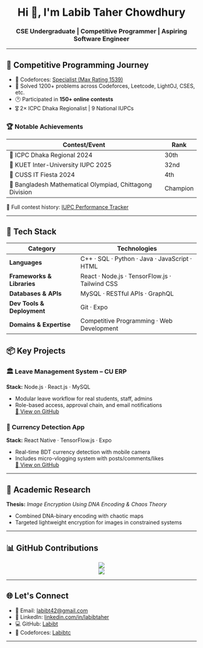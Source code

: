 <h1 align="center">Hi 👋, I'm Labib Taher Chowdhury</h1>
<h3 align="center">CSE Undergraduate | Competitive Programmer | Aspiring Software Engineer</h3>

---

## 🚀 Competitive Programming Journey

- 🎯 Codeforces: [Specialist (Max Rating 1539)](https://codeforces.com/profile/Labibtc)
- 🧠 Solved 1200+ problems across Codeforces, Leetcode, LightOJ, CSES, etc.
- 🕐 Participated in **150+ online contests**
- 🎖️ 2× ICPC Dhaka Regionalist | 9 National IUPCs

### 🏆 Notable Achievements

| Contest/Event                             | Rank     |
|-------------------------------------------|----------|
| 🥈 ICPC Dhaka Regional 2024               | 30th     |
| 🥉 KUET Inter-University IUPC 2025        | 32nd     |
| 🏅 CUSS IT Fiesta 2024                    | 4th      |
| 🥇 Bangladesh Mathematical Olympiad, Chittagong Division     | Champion |

📘 Full contest history: [IUPC Performance Tracker](https://github.com/Labibt/Iupc-Performance)

---

## 🧰 Tech Stack

| **Category**               | **Technologies**                                                                                                                                      |
|----------------------------|-------------------------------------------------------------------------------------------------------------------------------------------------------|
| **Languages**              | C++ · SQL · Python · Java · JavaScript ·  HTML                                                                                 |
| **Frameworks & Libraries** | React ·  Node.js  · TensorFlow.js · Tailwind CSS    |
| **Databases & APIs**       | MySQL  ·  RESTful APIs · GraphQL                                                                                    |
| **Dev Tools & Deployment** | Git · Expo                                                                                                                |
| **Domains & Expertise**    | Competitive Programming · Web Development                |

## 📦 Key Projects

### 🏛️ Leave Management System – CU ERP
**Stack:** Node.js · React.js · MySQL  
- Modular leave workflow for real students, staff, admins  
- Role-based access, approval chain, and email notifications  
[🔗 View on GitHub](https://github.com/SabbirHasanBhuiyan/Leave-Management-System)

### 📱 Currency Detection App
**Stack:** React Native · TensorFlow.js · Expo  
- Real-time BDT currency detection with mobile camera  
- Includes micro-vlogging system with posts/comments/likes  
[🔗 View on GitHub](https://github.com/SabbirHasanBhuiyan/CurrencyDetectionApp)

---

## 📜 Academic Research

**Thesis:** *Image Encryption Using DNA Encoding & Chaos Theory*  
- Combined DNA-binary encoding with chaotic maps  
- Targeted lightweight encryption for images in constrained systems

---

## 📊 GitHub Contributions

<p align="center">
  <img src="https://github-readme-streak-stats.herokuapp.com/?user=Labibt&theme=radical" />
  <br />
  <img src="https://github-readme-stats.vercel.app/api/top-langs/?username=Labibt&layout=compact&theme=radical" />
</p>

---

## 🌐 Let's Connect

- 📧 Email: [labibt42@gmail.com](mailto:labibt42@gmail.com)
- 💼 LinkedIn: [linkedin.com/in/labibtaher](https://www.linkedin.com/in/labibtaher/)
- 💻 GitHub: [Labibt](https://github.com/Labibt/Labibt)
- 🧮 Codeforces: [Labibtc](https://codeforces.com/profile/labibtc)

---

